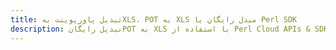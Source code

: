---title: تبدیل پاورپوینت بهXLS، POT به XLS مبدل رایگان یا Perl SDKdescription: تبدیل رایگانPOT به XLS با استفاده از Perl Cloud APIs & SDK. همچنین اسناد Microsoft PowerPoint را در Cloud ایجاد، ویرایش و رندر کنید.---